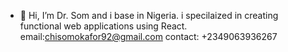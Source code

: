 - 👋 Hi, I’m Dr. Som and i base in Nigeria. i specilaized in creating functional web applications using React. 
email:chisomokafor92@gmail.com 
contact: +2349063936267


